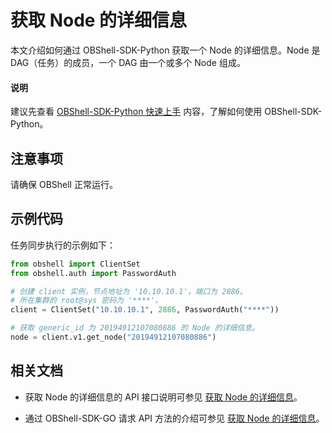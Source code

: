 # 获取 Node 的详细信息

本文介绍如何通过 OBShell-SDK-Python 获取一个 Node 的详细信息。Node 是 DAG（任务）的成员，一个 DAG 由一个或多个 Node 组成。

<main id="notice" type='explain'>
  <h4>说明</h4>
  <p>建议先查看 <a href='100.quickstart-of-python.md'>OBShell-SDK-Python 快速上手</a> 内容，了解如何使用 OBShell-SDK-Python。</p>
</main>

## 注意事项

请确保 OBShell 正常运行。

## 示例代码

任务同步执行的示例如下：

```python
from obshell import ClientSet
from obshell.auth import PasswordAuth

# 创建 client 实例，节点地址为 '10.10.10.1'，端口为 2886。
# 所在集群的 root@sys 密码为 '****'。
client = ClientSet("10.10.10.1", 2886, PasswordAuth("****"))

# 获取 generic_id 为 20194912107080886 的 Node 的详细信息。
node = client.v1.get_node("20194912107080886")
```

## 相关文档

* 获取 Node 的详细信息的 API 接口说明可参见 [获取 Node 的详细信息](../../400.obshell-api-reference/2100.get-node-detail.md)。

* 通过 OBShell-SDK-GO 请求 API 方法的介绍可参见 [获取 Node 的详细信息](../200.go/2100.get-node-detail-of-go.md)。
